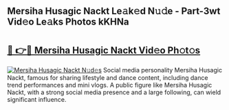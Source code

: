 ## Mersiha Husagic Nackt Le𝚊k𝚎d N𝚞𝚍e - Part-3wt Vid𝚎o Le𝚊ks Photos kKHNa

# <h2><a href="http://fb066c3.evod.top/?m=Mersiha+Husagic+Nackt">🔗 👉🔴 Mersiha Husagic Nackt Vid𝚎o Ph𝚘t𝚘s</a></h2>

[![Mersiha Husagic Nackt N𝚞d𝚎s](https://i.imgur.com/8V9OHl7.gif)](http://fb066c3.evod.top/?m=Mersiha+Husagic+Nackt)
Social media personality Mersiha Husagic Nackt, famous for sharing lifestyle and dance content, including dance trend performances and mini vlogs. A public figure like Mersiha Husagic Nackt, with a strong social media presence and a large following, can wield significant influence. 
